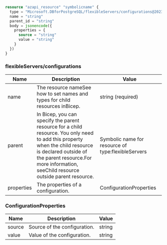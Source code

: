 ```terraform
resource "azapi_resource" "symbolicname" {
  type = "Microsoft.DBforPostgreSQL/flexibleServers/configurations@2023-03-01-preview"
  name = "string"
  parent_id = "string"
  body = jsonencode({
    properties = {
      source = "string"
      value = "string"
    }
  })
}

```

### flexibleServers/configurations

| Name | Description | Value |
|-|-|-|
| name | The resource nameSee how to set names and types for child resources inBicep. | string (required) |
| parent | In Bicep, you can specify the parent resource for a child resource. You only need to add this property when the child resource is declared outside of the parent resource.For more information, seeChild resource outside parent resource. | Symbolic name for resource of type:flexibleServers |
| properties | The properties of a configuration. | ConfigurationProperties |


### ConfigurationProperties

| Name | Description | Value |
|-|-|-|
| source | Source of the configuration. | string |
| value | Value of the configuration. | string |


